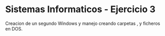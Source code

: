 # Sistemas Informaticos - Ejercicio 3

Creacion de un segundo Windows y manejo creando carpetas , y ficheros en DOS.